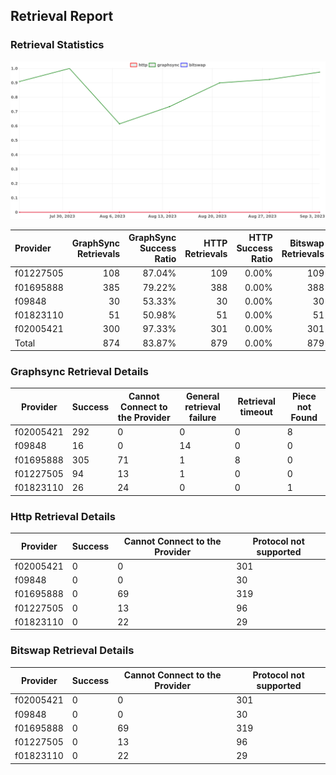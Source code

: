 ## Retrieval Report
### Retrieval Statistics
<img src="https://raw.githubusercontent.com/data-preservation-programs/filplus-checker-assets/main/filecoin-project/filecoin-plus-large-datasets/issues/2060/1693873956923.png"/>

| Provider  | GraphSync Retrievals | GraphSync Success Ratio | HTTP Retrievals | HTTP Success Ratio | Bitswap Retrievals | Bitswap Success Ratio |
| :-------- | -------------------: | ----------------------: | --------------: | -----------------: | -----------------: | --------------------: |
| f01227505 |                  108 |                  87.04% |             109 |              0.00% |                109 |                 0.00% |
| f01695888 |                  385 |                  79.22% |             388 |              0.00% |                388 |                 0.00% |
| f09848    |                   30 |                  53.33% |              30 |              0.00% |                 30 |                 0.00% |
| f01823110 |                   51 |                  50.98% |              51 |              0.00% |                 51 |                 0.00% |
| f02005421 |                  300 |                  97.33% |             301 |              0.00% |                301 |                 0.00% |
| Total     |                  874 |                  83.87% |             879 |              0.00% |                879 |                 0.00% |

### Graphsync Retrieval Details
| Provider  | Success | Cannot Connect to the Provider | General retrieval failure | Retrieval timeout | Piece not Found |
| --------- | ------- | ------------------------------ | ------------------------- | ----------------- | --------------- |
| f02005421 | 292     | 0                              | 0                         | 0                 | 8               |
| f09848    | 16      | 0                              | 14                        | 0                 | 0               |
| f01695888 | 305     | 71                             | 1                         | 8                 | 0               |
| f01227505 | 94      | 13                             | 1                         | 0                 | 0               |
| f01823110 | 26      | 24                             | 0                         | 0                 | 1               |

### Http Retrieval Details
| Provider  | Success | Cannot Connect to the Provider | Protocol not supported |
| --------- | ------- | ------------------------------ | ---------------------- |
| f02005421 | 0       | 0                              | 301                    |
| f09848    | 0       | 0                              | 30                     |
| f01695888 | 0       | 69                             | 319                    |
| f01227505 | 0       | 13                             | 96                     |
| f01823110 | 0       | 22                             | 29                     |

### Bitswap Retrieval Details
| Provider  | Success | Cannot Connect to the Provider | Protocol not supported |
| --------- | ------- | ------------------------------ | ---------------------- |
| f02005421 | 0       | 0                              | 301                    |
| f09848    | 0       | 0                              | 30                     |
| f01695888 | 0       | 69                             | 319                    |
| f01227505 | 0       | 13                             | 96                     |
| f01823110 | 0       | 22                             | 29                     |
